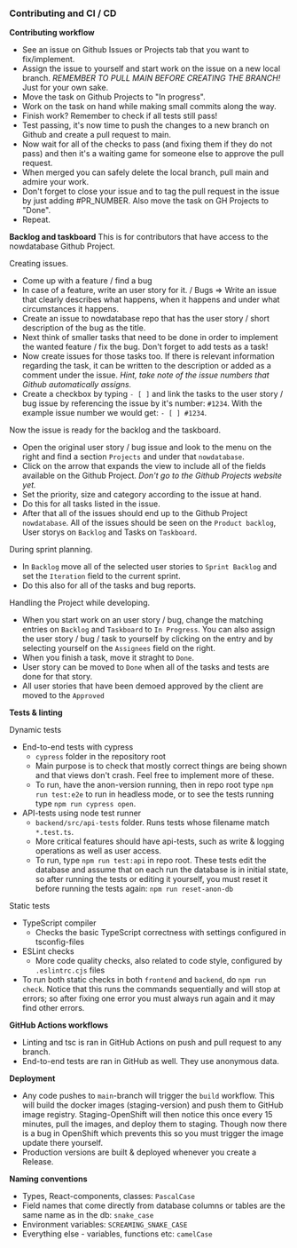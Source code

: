 ### Contributing and CI / CD

**Contributing workflow**

- See an issue on Github Issues or Projects tab that you want to fix/implement.
- Assign the issue to yourself and start work on the issue on a new local branch. _REMEMBER TO PULL MAIN BEFORE CREATING THE BRANCH!_ Just for your own sake.
- Move the task on Github Projects to "In progress".
- Work on the task on hand while making small commits along the way.
- Finish work? Remember to check if all tests still pass!
- Test passing, it's now time to push the changes to a new branch on Github and create a pull request to main.
- Now wait for all of the checks to pass (and fixing them if they do not pass) and then it's a waiting game for someone else to approve the pull request.
- When merged you can safely delete the local branch, pull main and admire your work.
- Don't forget to close your issue and to tag the pull request in the issue by just adding #PR_NUMBER. Also move the task on GH Projects to "Done".
- Repeat.

**Backlog and taskboard**
This is for contributors that have access to the nowdatabase Github Project.

Creating issues.

- Come up with a feature / find a bug
- In case of a feature, write an user story for it. / Bugs => Write an issue that clearly describes what happens, when it happens and under what circumstances it happens.
- Create an issue to nowdatabase repo that has the user story / short description of the bug as the title.
- Next think of smaller tasks that need to be done in order to implement the wanted feature / fix the bug. Don't forget to add tests as a task!
- Now create issues for those tasks too. If there is relevant information regarding the task, it can be written to the description or added as a comment under the issue. _Hint, take note of the issue numbers that Github automatically assigns._
- Create a checkbox by typing `- [ ]` and link the tasks to the user story / bug issue by referencing the issue by it's number: `#1234`. With the example issue number we would get: `- [ ] #1234`.

Now the issue is ready for the backlog and the taskboard.

- Open the original user story / bug issue and look to the menu on the right and find a section `Projects` and under that `nowdatabase`.
- Click on the arrow that expands the view to include all of the fields available on the Github Project. _Don't go to the Github Projects website yet._
- Set the priority, size and category according to the issue at hand.
- Do this for all tasks listed in the issue.
- After that all of the issues should end up to the Github Project `nowdatabase`. All of the issues should be seen on the `Product backlog`, User storys on `Backlog` and Tasks on `Taskboard`.

During sprint planning.

- In `Backlog` move all of the selected user stories to `Sprint Backlog` and set the `Iteration` field to the current sprint.
- Do this also for all of the tasks and bug reports.

Handling the Project while developing.

- When you start work on an user story / bug, change the matching entries on `Backlog` and `Taskboard` to `In Progress`. You can also assign the user story / bug / task to yourself by clicking on the entry and by selecting yourself on the `Assignees` field on the right.
- When you finish a task, move it straght to `Done`.
- User story can be moved to `Done` when all of the tasks and tests are done for that story.
- All user stories that have been demoed approved by the client are moved to the `Approved`

**Tests & linting**

Dynamic tests

- End-to-end tests with cypress
  - `cypress` folder in the repository root
  - Main purpose is to check that mostly correct things are being shown and that views don't crash. Feel free to implement more of these.
  - To run, have the anon-version running, then in repo root type `npm run test:e2e` to run in headless mode, or to see the tests running type `npm run cypress open`.
- API-tests using node test runner
  - `backend/src/api-tests` folder. Runs tests whose filename match `*.test.ts`.
  - More critical features should have api-tests, such as write & logging operations as well as user access.
  - To run, type `npm run test:api` in repo root. These tests edit the database and assume that on each run the database is in initial state, so after running the tests or editing it yourself, you must reset it before running the tests again: `npm run reset-anon-db`

Static tests

- TypeScript compiler
  - Checks the basic TypeScript correctness with settings configured in tsconfig-files
- ESLint checks
  - More code quality checks, also related to code style, configured by `.eslintrc.cjs` files
- To run both static checks in both `frontend` and `backend`, do `npm run check`. Notice that this runs the commands sequentially and will stop at errors; so after fixing one error you must always run again and it may find other errors.

**GitHub Actions workflows**

- Linting and tsc is ran in GitHub Actions on push and pull request to any branch.
- End-to-end tests are ran in GitHub as well. They use anonymous data.

**Deployment**

- Any code pushes to `main`-branch will trigger the `build` workflow. This will build the docker images (staging-version) and push them to GitHub image registry. Staging-OpenShift will then notice this once every 15 minutes, pull the images, and deploy them to staging. Though now there is a bug in OpenShift which prevents this so you must trigger the image update there yourself.
- Production versions are built & deployed whenever you create a Release.

**Naming conventions**

- Types, React-components, classes: `PascalCase`
- Field names that come directly from database columns or tables are the same name as in the db: `snake_case`
- Environment variables: `SCREAMING_SNAKE_CASE`
- Everything else - variables, functions etc: `camelCase`
